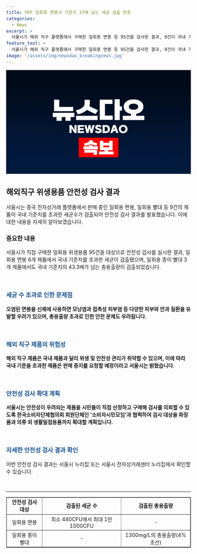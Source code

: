 ```yaml
---
title: 테무 일회용 면봉서 기준치 37배 넘는 세균 검출 반응
categories:
  - News
excerpt: >
  서울시가 해외 직구 플랫폼에서 구매한 일회용 면봉 등 95건을 검사한 결과, 9건이 국내 기준치를 초과하는 세균이 검출됐다. 일회용 면봉 6개 제품과 일회용 종이 빨대 3개 제품에서 국내 기준치를 크게 초과하는 세균과 물질이 검출돼 안전 문제를 야기할 우려가 있다. 시는 해외 제품의 위생적인 문제점을 지적하며 해당 제품의 해외 온라인 판매 중지를 요청할 계획이고, 시민들이 안전성이 우려되는 제품을 직접 검사 의뢰할 수 있도록 대응책을 마련 중이다. (총 단어 수: 138)
feature_text: >
  서울시가 해외 직구 플랫폼에서 구매한 일회용 면봉 등 95건을 검사한 결과, 9건이 국내 기준치를 초과하는 세균이 검출됐다. 일회용 면봉 6개 제품과 일회용 종이 빨대 3개 제품에서 국내 기준치를 크게 초과하는 세균과 물질이 검출돼 안전 문제를 야기할 우려가 있다. 시는 해외 제품의 위생적인 문제점을 지적하며 해당 제품의 해외 온라인 판매 중지를 요청할 계획이고, 시민들이 안전성이 우려되는 제품을 직접 검사 의뢰할 수 있도록 대응책을 마련 중이다. (총 단어 수: 138)
image: '/assets/img/newsdao_breakingnews.jpg'
---
```


<p><img src="/assets/img/newsdao_breakingnews.jpg" alt="koreaapp 속보" /></p>

<h2 data-ke-size="size26">해외직구 위생용품 안전성 검사 결과</h2>

<p data-ke-size="size16">서울시는 중국 전자상거래 플랫폼에서 판매 중인 일회용 면봉, 일회용 빨대 등 9건의 제품이 국내 기준치를 초과한 세균수가 검출되어 안전성 검사 결과를 발표했습니다. 이에 대한 내용을 자세히 알아보겠습니다.</p>

<h3>중요한 내용</h3>

<p data-ke-size="size16">서울시가 직접 구매한 일회용 위생용품 95건을 대상으로 안전성 검사를 실시한 결과, 일회용 면봉 6개 제품에서 국내 기준치를 초과한 세균이 검출됐으며, 일회용 종이 빨대 3개 제품에서도 국내 기준치의 43.3배가 넘는 총용출량이 검출되었습니다.</p>

<p data-ke-size="size16">&nbsp;</p>

<h3><span style="color: #1a5490;">세균 수 초과로 인한 문제점</span></h3>

<p data-ke-size="size16"><b>오염된 면봉을 신체에 사용하면 모낭염과 접촉성 피부염 등 다양한 피부와 안과 질환을 유발할 우려가 있으며, 총용출량 초과로 인한 안전 문제도 우려됩니다.</b></p>

<p data-ke-size="size16">&nbsp;</p>

<h3><span style="color: #1a5490;">해외 직구 제품의 위험성</span></h3>

<p data-ke-size="size16"><b>해외 직구 제품은 국내 제품과 달리 위생 및 안전성 관리가 취약할 수 있으며, 이에 따라 국내 기준을 초과한 제품은 판매 중지를 요청할 예정이라고 서울시는 밝혔습니다.</b></p>

<p data-ke-size="size16">&nbsp;</p>

<h3><span style="color: #1a5490;">안전성 검사 확대 계획</span></h3>

<p data-ke-size="size16"><b>서울시는 안전성이 우려되는 제품을 시민들이 직접 선정하고 구매해 검사를 의뢰할 수 있도록 한국소비자단체협의회 회원단체인 '소비자시민모임'과 협력하여 검사 대상을 화장품과 의류 외 생활밀접용품까지 확대할 계획입니다.</b></p>

<p data-ke-size="size16">&nbsp;</p>

<h3><span style="color: #1a5490;">자세한 안전성 검사 결과 확인</span></h3>

<p data-ke-size="size16">이번 안전성 검사 결과는 서울시 누리집 또는 서울시 전자상거래센터 누리집에서 확인할 수 있습니다.</p>

<p data-ke-size="size16">&nbsp;</p>

<hr>

<table style="width: 100%;" border="1">
<tbody>
<tr>
<td style="text-align: center; height: 17px;"><b>안전성 검사 대상</b></td>
<td style="text-align: center; height: 17px;"><b>검출된 세균 수</b></td>
<td style="text-align: center; height: 17px;"><b>검출된 총용출량</b></td>
</tr>
<tr>
<td style="text-align: center; height: 17px;">일회용 면봉</td>
<td style="text-align: center; height: 17px;">최소 440CFU에서 최대 1만1000CFU</td>
<td style="text-align: center; height: 17px;">-</td>
</tr>
<tr>
<td style="text-align: center; height: 17px;">일회용 종이 빨대</td>
<td style="text-align: center; height: 17px;">-</td>
<td style="text-align: center; height: 17px;">1300mg/L의 총용출량(4%초산)</td>
</tr>
</tbody>
</table>

<p data-ke-size="size16">&nbsp;</p>

<p data-ke-size="size16">&nbsp;</p>


